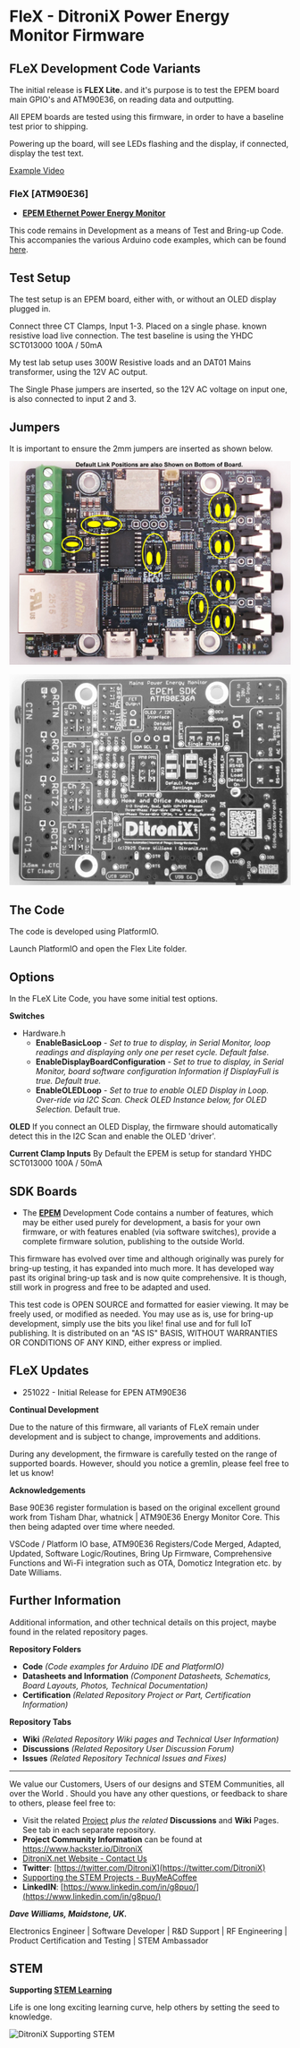 
# FleX - DitroniX Power Energy Monitor Firmware

## FLeX Development Code Variants

The initial release is **FLEX Lite.** and it's purpose is to test the EPEM board main GPIO's and ATM90E36, on reading data and outputting.

All EPEM boards are tested using this firmware, in order to have a baseline test prior to shipping.   

Powering up the board, will see LEDs flashing and the display, if connected, display the test text.

[Example Video](https://www.youtube.com/shorts/nOvNBkNqQBc)

### FleX [ATM90E36]

 - **[EPEM Ethernet Power Energy Monitor](https://github.com/DitroniX/EPEM-Ethernet-Power-Energy-Monitor)** 

This code remains in Development as a means of Test and Bring-up Code.   This accompanies the various Arduino code examples, which can be found [here](https://github.com/DitroniX/EPEM-Ethernet-Power-Energy-Monitor/tree/main/Code/ArduinoIDE).

## **Test Setup**

The test setup is an EPEM board, either with, or without an OLED display plugged in.

Connect three CT Clamps, Input 1-3.  Placed on a single phase. known resistive load live connection.  The test baseline is using the YHDC SCT013000 100A / 50mA

My test lab setup uses 300W Resistive loads and an DAT01 Mains transformer, using the 12V AC output.

The Single Phase jumpers are inserted, so the 12V AC voltage on input one, is also connected to input 2 and 3.

## **Jumpers**

It is important to ensure the 2mm jumpers are inserted as shown below.

![EPEM E36 Jumpers](https://github.com/DitroniX/EPEM-Ethernet-Power-Energy-Monitor/blob/main/Datasheets%20and%20Information/EPEM%20E36%20Jumpers.jpg)

![EPEM Board Bottom](https://github.com/DitroniX/EPEM-Ethernet-Power-Energy-Monitor/blob/main/Datasheets%20and%20Information/EPEM%20E36%20Bottom.jpg)


## **The Code**

The code is developed using PlatformIO.  

Launch PlatformIO and open the Flex Lite folder.


## **Options**

In the FLeX Lite Code, you have some initial test options.

**Switches**

 - Hardware.h
	 - **EnableBasicLoop**
	 *- Set to true to display, in Serial Monitor, loop readings and displaying only one per reset cycle. Default false.*
	 - **EnableDisplayBoardConfiguration**
	 *- Set to true to display, in Serial Monitor, board software configuration Information if DisplayFull is true. Default true.*
	 - **EnableOLEDLoop**
	 *- Set to true to enable OLED Display in Loop. Over-ride via I2C Scan. Check OLED Instance below, for OLED Selection.* Default true.

**OLED**
If you connect an OLED Display, the firmware should automatically detect this in the I2C Scan and enable the OLED 'driver'.

**Current Clamp Inputs**
By Default the EPEM is setup for standard YHDC SCT013000 100A / 50mA


## SDK Boards

 - The **[EPEM](https://github.com/DitroniX/EPEM-Ethernet-Power-Energy-Monitor)** Development Code contains a number of features, which may be either used purely for development, a basis for your own firmware, or with features enabled (via software switches), provide a complete firmware solution, publishing to the outside World.

This firmware has evolved over time and although originally was purely for bring-up testing, it has expanded into much more. It has developed way past its original bring-up task and is now quite comprehensive.  It is though, still work in progress and free to be adapted and used.

This test code is OPEN SOURCE and formatted for easier viewing. It may be freely used, or modified as needed. You may use as is, use for bring-up development, simply use the bits you like! final use and for full IoT publishing. It is distributed on an "AS IS" BASIS, WITHOUT WARRANTIES OR CONDITIONS OF ANY KIND, either express or implied.

## **FLeX Updates**
  - 251022 - Initial Release for EPEN ATM90E36

**Continual Development**

Due to the nature of this firmware, all variants of FLeX remain under development and is subject to change, improvements and additions.

During any development, the firmware is carefully tested on the range of supported boards. However, should you notice a gremlin, please feel free to let us know!

**Acknowledgements**

Base 90E36 register formulation is based on the original excellent ground work from Tisham Dhar, whatnick \| ATM90E36 Energy Monitor Core. This then being adapted over time where needed.

VSCode / Platform IO base, ATM90E36 Registers/Code Merged, Adapted, Updated, Software Logic/Routines, Bring Up Firmware, Comprehensive Functions and Wi-Fi integration such as OTA, Domoticz Integration etc. by Date Williams.

## **Further Information**

Additional information, and other technical details on this project, maybe found in the related repository pages.

**Repository Folders**

 - **Code** *(Code examples for Arduino  IDE and PlatformIO)*
 -  **Datasheets and Information** *(Component Datasheets, Schematics, Board Layouts, Photos, Technical Documentation)*
 - **Certification** *(Related Repository Project or Part, Certification Information)*

**Repository Tabs**

 - **Wiki** *(Related Repository Wiki pages and Technical User Information)*
 - **Discussions** *(Related Repository User Discussion Forum)*
 - **Issues** *(Related Repository Technical Issues and Fixes)*

***

We value our Customers, Users of our designs and STEM Communities, all over the World . Should you have any other questions, or feedback to share to others, please feel free to:

* Visit the related [Project](https://github.com/DitroniX?tab=repositories) *plus the related* **Discussions** and **Wiki** Pages.  See tab in each separate repository.
* **Project Community Information** can be found at https://www.hackster.io/DitroniX
* [DitroniX.net Website - Contact Us](https://ditronix.net/contact/)
* **Twitter**: [https://twitter.com/DitroniX](https://twitter.com/DitroniX)
* [Supporting the STEM Projects - BuyMeACoffee](https://www.buymeacoffee.com/DitroniX)
*  **LinkedIN**: [https://www.linkedin.com/in/g8puo/](https://www.linkedin.com/in/g8puo/)

***Dave Williams, Maidstone, UK.***

Electronics Engineer | Software Developer | R&D Support | RF Engineering | Product Certification and Testing | STEM Ambassador

## STEM

**Supporting [STEM Learning](https://www.stem.org.uk/)**

Life is one long exciting learning curve, help others by setting the seed to knowledge.

![DitroniX Supporting STEM](https://hackster.imgix.net/uploads/attachments/1606838/stem_ambassador_-_100_volunteer_badge_edxfxlrfbc1_bjdqharfoe1_xbqi2KUcri.png?auto=compress%2Cformat&w=540&fit=max)



